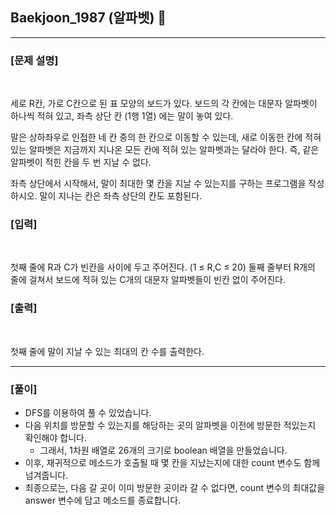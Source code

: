 ## Baekjoon_1987 (알파벳) 🚀
___


### **[문제 설명]**
<br>

세로 R칸, 가로 C칸으로 된 표 모양의 보드가 있다. 보드의 각 칸에는 대문자 알파벳이 하나씩 적혀 있고, 좌측 상단 칸 (1행 1열) 에는 말이 놓여 있다.

말은 상하좌우로 인접한 네 칸 중의 한 칸으로 이동할 수 있는데, 새로 이동한 칸에 적혀 있는 알파벳은 지금까지 지나온 모든 칸에 적혀 있는 알파벳과는 달라야 한다. 즉, 같은 알파벳이 적힌 칸을 두 번 지날 수 없다.

좌측 상단에서 시작해서, 말이 최대한 몇 칸을 지날 수 있는지를 구하는 프로그램을 작성하시오. 말이 지나는 칸은 좌측 상단의 칸도 포함된다.


### **[입력]**
<br>

첫째 줄에 R과 C가 빈칸을 사이에 두고 주어진다. (1 ≤ R,C ≤ 20) 둘째 줄부터 R개의 줄에 걸쳐서 보드에 적혀 있는 C개의 대문자 알파벳들이 빈칸 없이 주어진다.

### **[출력]**
<br>

첫째 줄에 말이 지날 수 있는 최대의 칸 수를 출력한다.

___


### **[풀이]**

- DFS를 이용하여 풀 수 있었습니다.
- 다음 위치를 방문할 수 있는지를 해당하는 곳의 알파벳을 이전에 방문한 적있는지 확인해야 합니다.
  - 그래서, 1차원 배열로 26개의 크기로 boolean 배열을 만들었습니다.
- 이후, 재귀적으로 메소드가 호출될 때 몇 칸을 지났는지에 대한 count 변수도 함께 넘겨줍니다.
- 최종으로는, 다음 갈 곳이 이미 방문한 곳이라 갈 수 없다면, count 변수의 최대값을 answer 변수에 담고 메소드를 종료합니다.
